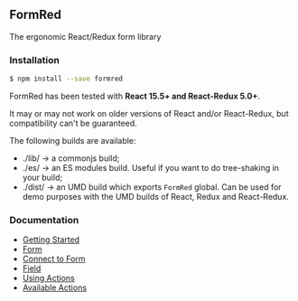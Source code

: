 ## FormRed

The ergonomic React/Redux form library

### Installation

```bash
$ npm install --save formred
```

FormRed has been tested with **React 15.5+ and React-Redux 5.0+**.

It may or may not work on older versions of React and/or React-Redux, but compatibility can't be guaranteed.

The following builds are available:

* ./lib/ -> a commonjs build;
* ./es/ -> an ES modules build. Useful if you want to do tree-shaking in your build;
* ./dist/ -> an UMD build which exports `FormRed` global. Can be used for demo purposes with the UMD builds of React, Redux and React-Redux.

### Documentation

* [Getting Started](https://formred.js.org/docs/Getting-Started.html)
* [Form](https://formred.js.org/docs/Form.html)
* [Connect to Form](https://formred.js.org/docs/Connect-to-Form.html)
* [Field](https://formred.js.org/docs/Field.html)
* [Using Actions](https://formred.js.org/docs/Using-Actions.html)
* [Available Actions](https://formred.js.org/docs/Available-Actions.html)
